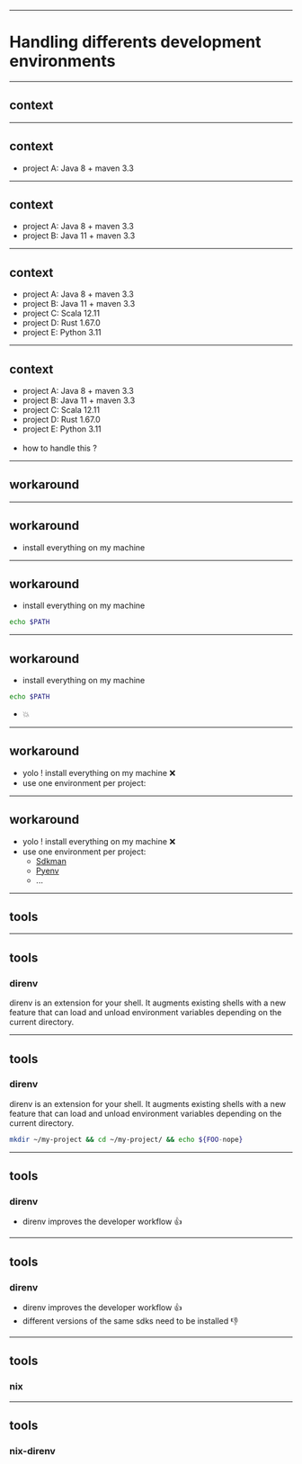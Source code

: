 
---

# Handling differents development environments

---

## context

---

## context

- project A: Java 8 + maven 3.3 

---

## context
- project A: Java 8 + maven 3.3 
- project B: Java 11 + maven 3.3 

---

## context
- project A: Java 8 + maven 3.3 
- project B: Java 11 + maven 3.3 
- project C: Scala 12.11 
- project D: Rust 1.67.0
- project E: Python 3.11 

---

## context
- project A: Java 8 + maven 3.3 
- project B: Java 11 + maven 3.3 
- project C: Scala 12.11 
- project D: Rust 1.67.0
- project E: Python 3.11 
<br><br>
- how to handle this ?

---

## workaround

---

## workaround
- install everything on my machine

---

## workaround
- install everything on my machine


```bash
echo $PATH
```

---

## workaround
- install everything on my machine


```bash
echo $PATH
```

- 💥 

---

## workaround
- yolo ! install everything on my machine ❌
- use one environment per project: 

---

## workaround
- yolo ! install everything on my machine ❌
- use one environment per project: 
    - [Sdkman](https://sdkman.io/)
    - [Pyenv](https://github.com/pyenv/pyenv)
    - ...

---

## tools

---

## tools
### direnv

[](https://direnv.net/)

direnv is an extension for your shell. It augments existing shells with a new feature that can load and unload environment variables depending on the current directory.

---

## tools
### direnv

[](https://direnv.net/)

direnv is an extension for your shell. It augments existing shells with a new feature that can load and unload environment variables depending on the current directory.

```bash
mkdir ~/my-project && cd ~/my-project/ && echo ${FOO-nope}
```
---

## tools
### direnv
- direnv improves the developer workflow 👍

---

## tools
### direnv
- direnv improves the developer workflow 👍
- different versions of the same sdks need to be installed 👎 

---

## tools
### nix

---

## tools
### nix-direnv
